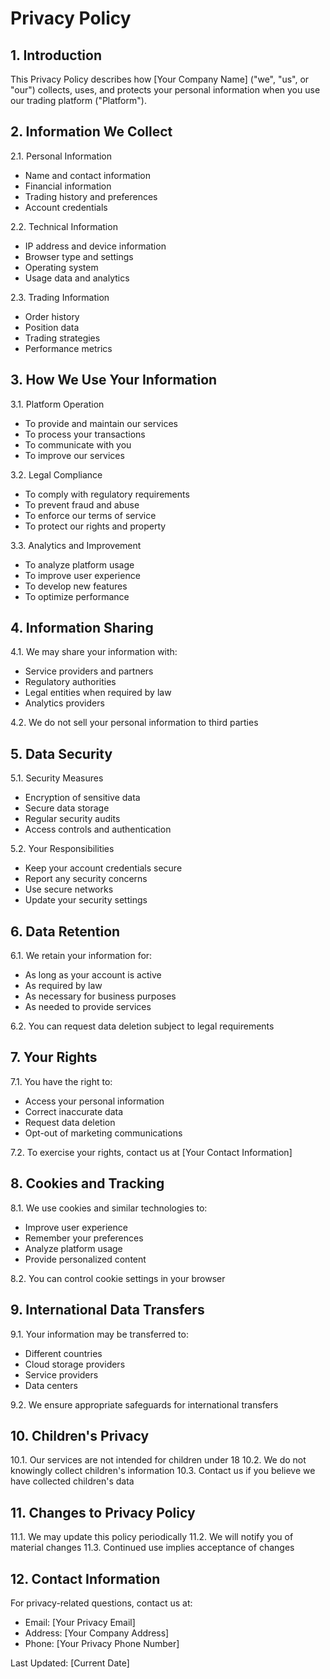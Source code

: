 # Privacy Policy

## 1. Introduction

This Privacy Policy describes how [Your Company Name] ("we", "us", or "our") collects, uses, and protects your personal information when you use our trading platform ("Platform").

## 2. Information We Collect

2.1. Personal Information
   - Name and contact information
   - Financial information
   - Trading history and preferences
   - Account credentials

2.2. Technical Information
   - IP address and device information
   - Browser type and settings
   - Operating system
   - Usage data and analytics

2.3. Trading Information
   - Order history
   - Position data
   - Trading strategies
   - Performance metrics

## 3. How We Use Your Information

3.1. Platform Operation
   - To provide and maintain our services
   - To process your transactions
   - To communicate with you
   - To improve our services

3.2. Legal Compliance
   - To comply with regulatory requirements
   - To prevent fraud and abuse
   - To enforce our terms of service
   - To protect our rights and property

3.3. Analytics and Improvement
   - To analyze platform usage
   - To improve user experience
   - To develop new features
   - To optimize performance

## 4. Information Sharing

4.1. We may share your information with:
   - Service providers and partners
   - Regulatory authorities
   - Legal entities when required by law
   - Analytics providers

4.2. We do not sell your personal information to third parties

## 5. Data Security

5.1. Security Measures
   - Encryption of sensitive data
   - Secure data storage
   - Regular security audits
   - Access controls and authentication

5.2. Your Responsibilities
   - Keep your account credentials secure
   - Report any security concerns
   - Use secure networks
   - Update your security settings

## 6. Data Retention

6.1. We retain your information for:
   - As long as your account is active
   - As required by law
   - As necessary for business purposes
   - As needed to provide services

6.2. You can request data deletion subject to legal requirements

## 7. Your Rights

7.1. You have the right to:
   - Access your personal information
   - Correct inaccurate data
   - Request data deletion
   - Opt-out of marketing communications

7.2. To exercise your rights, contact us at [Your Contact Information]

## 8. Cookies and Tracking

8.1. We use cookies and similar technologies to:
   - Improve user experience
   - Remember your preferences
   - Analyze platform usage
   - Provide personalized content

8.2. You can control cookie settings in your browser

## 9. International Data Transfers

9.1. Your information may be transferred to:
   - Different countries
   - Cloud storage providers
   - Service providers
   - Data centers

9.2. We ensure appropriate safeguards for international transfers

## 10. Children's Privacy

10.1. Our services are not intended for children under 18
10.2. We do not knowingly collect children's information
10.3. Contact us if you believe we have collected children's data

## 11. Changes to Privacy Policy

11.1. We may update this policy periodically
11.2. We will notify you of material changes
11.3. Continued use implies acceptance of changes

## 12. Contact Information

For privacy-related questions, contact us at:
- Email: [Your Privacy Email]
- Address: [Your Company Address]
- Phone: [Your Privacy Phone Number]

Last Updated: [Current Date] 